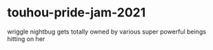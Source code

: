 # touhou-pride-jam-2021

wriggle nightbug gets totally owned by various super powerful beings hitting on her
